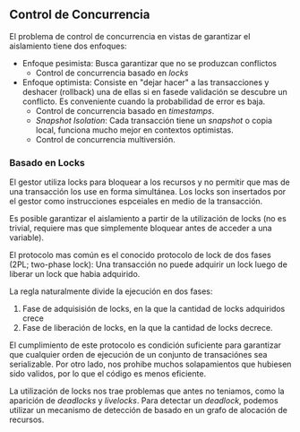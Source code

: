 ## Control de Concurrencia

El problema de control de concurrencia en vistas de garantizar el aislamiento tiene dos enfoques:

- Enfoque pesimista: Busca garantizar que no se produzcan conflictos
	- Control de concurrencia basado en *locks*
- Enfoque optimista: Consiste en "dejar hacer" a las transacciones y deshacer (rollback) una de ellas si en fasede validación se descubre un conflicto. Es conveniente cuando la probabilidad de error es baja.
	- Control de concurrencia basado en *timestamps*.
	- *Snapshot Isolation*: Cada transacción tiene un *snapshot* o copia local, funciona mucho mejor en contextos optimistas.
	- Control de concurrencia multiversión.

### Basado en Locks

El gestor utiliza locks para bloquear a los recursos y no permitir que mas de una transacción los use en forma simultánea. Los locks son insertados por el gestor como instrucciones espceiales en medio de la transacción.

Es posible garantizar el aislamiento a partir de la utilización de locks (no es trivial, requiere mas que simplemente bloquear antes de acceder a una variable).

El protocolo mas común es el conocido protocolo de lock de dos fases (2PL; two-phase lock): Una transacción no puede adquirir un lock luego de liberar un lock que habia adquirido.

La regla naturalmente divide la ejecución en dos fases:

1. Fase de adquisisión de locks, en la que la cantidad de locks adquiridos crece
2. Fase de liberación de locks, en la que la cantidad de locks decrece.

El cumplimiento de este protocolo es condición suficiente para garantizar que cualquier orden de ejecución de un conjunto de transaciónes sea serializable. Por otro lado, nos prohibe muchos solapamientos que hubiesen sido validos, por lo que el código es menos eficiente.

La utilización de locks nos trae problemas que antes no teniamos, como la aparición de *deadlocks* y *livelocks*. Para detectar un *deadlock*, podemos utilizar un mecanismo de detección de basado en un grafo de alocación de recursos.
